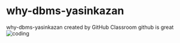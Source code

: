 # why-dbms-yasinkazan
why-dbms-yasinkazan created by GitHub Classroom
github is great
![coding](https://user-images.githubusercontent.com/92017699/136165692-313e07b7-fca4-4235-95b2-c04fcd4b95e0.gif)
